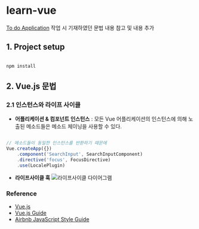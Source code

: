 # learn-vue
[To do Application](https://github.com/holabee/LearnVueJS/tree/main/to-do-application) 작업 시 기재하였던 문법 내용 참고 및 내용 추가

## 1. Project setup

```bash

npm install

```

## 2. Vue.js 문법

### 2.1 인스턴스와 라이프 사이클

- **어플리케이션 & 컴포넌트 인스턴스**
: 모든 Vue 어플리케이션의 인스턴스에 의해 노출된 메소드들은 메소드 체이닝을 사용할 수 있다.

```javascript

// 메소드들이 동일한 인스턴스를 반환하기 때문에 
Vue.createApp({})
    .component('SearchInput', SearchInputComponent)
    .directive('focus', FocusDirective)
    .use(LocalePlugin)

```

- **라이프사이클 훅**
![라이프사이클 다이어그램](https://v3.ko.vuejs.org/images/lifecycle.svg)


### Reference
- [Vue.js](https://cli.vuejs.org/config/)
- [Vue.js Guide](https://v3.ko.vuejs.org/guide/introduction.html)
- [Airbnb JavaScript Style Guide](https://github.com/airbnb/javascript)